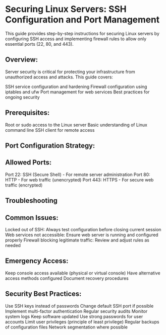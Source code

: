 # Securing Linux Servers: SSH Configuration and Port Management
This guide provides step-by-step instructions for securing Linux servers by configuring SSH access and implementing firewall rules to allow only essential ports (22, 80, and 443).


## Overview:
Server security is critical for protecting your infrastructure from unauthorized access and attacks. This guide covers:

SSH service configuration and hardening
Firewall configuration using iptables and ufw
Port management for web services
Best practices for ongoing security

## Prerequisites:

Root or sudo access to the Linux server
Basic understanding of Linux command line
SSH client for remote access

## Port Configuration Strategy:
## Allowed Ports:

Port 22: SSH (Secure Shell) - For remote server administration
Port 80: HTTP - For web traffic (unencrypted)
Port 443: HTTPS - For secure web traffic (encrypted)

## Troubleshooting
## Common Issues:

Locked out of SSH: Always test configuration before closing current session
Web services not accessible: Ensure web server is running and configured properly
Firewall blocking legitimate traffic: Review and adjust rules as needed

## Emergency Access:

Keep console access available (physical or virtual console)
Have alternative access methods configured
Document recovery procedures

## Security Best Practices:

Use SSH keys instead of passwords
Change default SSH port if possible
Implement multi-factor authentication
Regular security audits
Monitor system logs
Keep software updated
Use strong passwords for user accounts
Limit user privileges (principle of least privilege)
Regular backups of configuration files
Network segmentation where possible

